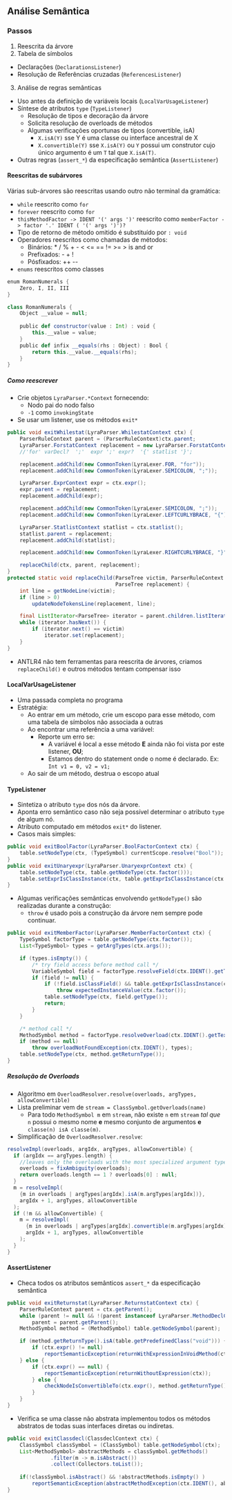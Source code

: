 ﻿## Análise Semântica

### Passos
1. Reescrita da árvore
2. Tabela de símbolos
  - Declarações (`DeclarationsListener`)
  - Resolução de Referências cruzadas (`ReferencesListener`)
3. Análise de regras semânticas
  - Uso antes da definição de variáveis locais (`LocalVarUsageListener`)
  - Síntese de atributos `type` (`TypeListener`)
    - Resolução de tipos e decoração da árvore
    - Solicita resolução de overloads de métodos
    - Algumas verificações oportunas de tipos (convertible, isA)
      - `X.isA(Y)` sse Y é uma classe ou interface ancestral de X
      - `X.convertible(Y)` sse `X.isA(Y)` ou `Y` possui um construtor cujo único 
         argumento é um `T` tal que `X.isA(T)`.
  - Outras regras (`assert_*`) da especificação semântica (`AssertListener`)


#### Reescritas de subárvores

Várias sub-árvores são reescritas usando outro não terminal da gramática:
- `while` reescrito como `for`
- `forever` reescrito como `for`
- `thisMethodFactor -> IDENT '(' args ')'` reescrito como `memberFactor -> factor '.' IDENT ( '(' args ')')?`
- Tipo de retorno de método omitido é substituído por `: void`
- Operadores reescritos como chamadas de métodos:
  - Binários: * / % + - < <= == != >= > is and or
  - Prefixados: - + !
  - Pósfixados: ++ --
- `enums` reescritos como classes
```scala
enum RomanNumerals {
    Zero, I, II, III
}
```
```scala
class RomanNumerals {
    Object __value = null;
    
    public def constructor(value : Int) : void {
        this.__value = value;
    }
    public def infix __equals(rhs : Object) : Bool {
        return this.__value.__equals(rhs);
    }
}
```
##### Como reescrever
- Crie objetos `LyraParser.*Context` fornecendo:
  - Nodo pai do nodo falso
  - `-1` como `invokingState`
- Se usar um listener, use os métodos `exit*`
```java 
public void exitWhilestat(LyraParser.WhilestatContext ctx) {
    ParserRuleContext parent = (ParserRuleContext)ctx.parent;
    LyraParser.ForstatContext replacement = new LyraParser.ForstatContext(parent, -1);
    //'for' varDecl?  ';'  expr ';' expr?  '{' statlist '}';

    replacement.addChild(new CommonToken(LyraLexer.FOR, "for"));
    replacement.addChild(new CommonToken(LyraLexer.SEMICOLON, ";"));

    LyraParser.ExprContext expr = ctx.expr();
    expr.parent = replacement;
    replacement.addChild(expr);

    replacement.addChild(new CommonToken(LyraLexer.SEMICOLON, ";"));
    replacement.addChild(new CommonToken(LyraLexer.LEFTCURLYBRACE, "{"));

    LyraParser.StatlistContext statlist = ctx.statlist();
    statlist.parent = replacement;
    replacement.addChild(statlist);

    replacement.addChild(new CommonToken(LyraLexer.RIGHTCURLYBRACE, "}"));

    replaceChild(ctx, parent, replacement);
}
protected static void replaceChild(ParseTree victim, ParserRuleContext parent,
                                   ParseTree replacement) {
    int line = getNodeLine(victim);
    if (line > 0)
        updateNodeTokensLine(replacement, line);

    final ListIterator<ParseTree> iterator = parent.children.listIterator();
    while (iterator.hasNext()) {
        if (iterator.next() == victim)
            iterator.set(replacement);
    }
}
```
- ANTLR4 não tem ferramentas para reescrita de árvores, criamos `replaceChild()` 
  e outros métodos tentam compensar isso

#### LocalVarUsageListener
- Uma passada completa no programa
- Estratégia: 
  - Ao entrar em um método, crie um escopo para esse método, com uma tabela de símbolos não associada a outras
  - Ao encontrar uma referência a uma variável:
    - Reporte um erro se:
      - A variável é local a esse método **E** ainda não foi vista por este listener, **OU**;
      - Estamos dentro do statement onde o nome é declarado. Ex: `Int v1 = 0, v2 = v1;`
  - Ao sair de um método, destrua o escopo atual

#### TypeListener
- Sintetiza o atributo `type` dos nós da árvore.
- Aponta erro semântico caso não seja possível determinar o atributo `type` de algum nó.
- Atributo computado em métodos `exit*` do listener.
- Casos mais simples:
```java
public void exitBoolFactor(LyraParser.BoolFactorContext ctx) {
    table.setNodeType(ctx, (TypeSymbol) currentScope.resolve("Bool"));
}
public void exitUnaryexpr(LyraParser.UnaryexprContext ctx) {
    table.setNodeType(ctx, table.getNodeType(ctx.factor()));
    table.setExprIsClassInstance(ctx, table.getExprIsClassInstance(ctx.factor()));
}
```
- Algumas verificações semânticas envolvendo `getNodeType()` são realizadas durante a construção:
  - `throw` é usado pois a construção da árvore nem sempre pode continuar.
```java
public void exitMemberFactor(LyraParser.MemberFactorContext ctx) {
    TypeSymbol factorType = table.getNodeType(ctx.factor());
    List<TypeSymbol> types = getArgTypes(ctx.args());

    if (types.isEmpty()) {
        /* try field access before method call */
        VariableSymbol field = factorType.resolveField(ctx.IDENT().getText());
        if (field != null) {
            if (!field.isClassField() && table.getExprIsClassInstance(ctx.factor()))
                throw expectedInstanceValue(ctx.factor());
            table.setNodeType(ctx, field.getType());
            return;
        }
    }

    /* method call */
    MethodSymbol method = factorType.resolveOverload(ctx.IDENT().getText(), types);
    if (method == null) 
        throw overloadNotFoundException(ctx.IDENT(), types);
    table.setNodeType(ctx, method.getReturnType());
}
```

##### Resolução de Overloads
- Algoritmo em `OverloadResolver.resolve(overloads, argTypes, allowConvertible)`
- Lista preliminar vem de `stream = ClassSymbol.getOverloads(name)`
  - Para todo `MethodSymbol m` em `stream`, não existe `n` em `stream` *tal que* `n` possui o mesmo nome **e** mesmo conjunto de argumentos **e**  `classe(n) isA classe(m)`.
- Simplificação de `OverloadResolver.resolve`:
```scala
resolveImpl(overloads, argIdx, argTypes, allowConvertible) {
  if (argIdx == argTypes.length) {
    //leaves only the overloads with the most specialized argument types
    overloads = fixAmbiguity(overloads);
    return overloads.length == 1 ? overloads[0] : null; 
  }
  m = resolveImpl(
    {m in overloads | argTypes[argIdx].isA(m.argTypes[argIdx])},
    argIdx + 1, argTypes, allowConvertible
  );
  if (!m && allowConvertible) {
    m = resolveImpl(
      {m in overloads | argTypes[argIdx].convertible(m.argTypes[argIdx])},
      argIdx + 1, argTypes, allowConvertible
    );
  }
}
```

#### AssertListener
- Checa todos os atributos semânticos `assert_*` da especificação semântica
```java
public void exitReturnstat(LyraParser.ReturnstatContext ctx) {
    ParserRuleContext parent = ctx.getParent();
    while (parent != null && !(parent instanceof LyraParser.MethodDeclContext)) 
        parent = parent.getParent();
    MethodSymbol method = (MethodSymbol) table.getNodeSymbol(parent);

    if (method.getReturnType().isA(table.getPredefinedClass("void"))) {
        if (ctx.expr() != null)
            reportSemanticException(returnWithExpressionInVoidMethod(ctx));
    } else {
        if (ctx.expr() == null) {
            reportSemanticException(returnWithoutExpression(ctx));
        } else {
            checkNodeIsConvertibleTo(ctx.expr(), method.getReturnType());
        }
    }
}
```

- Verifica se uma classe não abstrata implementou todos os métodos abstratos de 
  todas suas interfaces diretas ou indiretas.
```java
public void exitClassdecl(ClassdeclContext ctx) {
	ClassSymbol classSymbol = (ClassSymbol) table.getNodeSymbol(ctx);
	List<MethodSymbol> abstractMethods = classSymbol.getMethods()
              .filter(m -> m.isAbstract())
              .collect(Collectors.toList());
              
	if(!classSymbol.isAbstract() && !abstractMethods.isEmpty() )
		reportSemanticException(abstractMethodException(ctx.IDENT(), abstractMethods));
}
```
